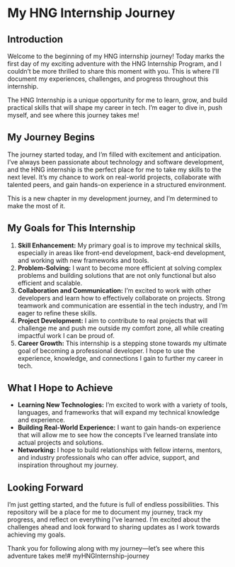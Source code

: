 # My HNG Internship Journey

## Introduction

Welcome to the beginning of my HNG internship journey! Today marks the first day of my exciting adventure with the HNG Internship Program, and I couldn’t be more thrilled to share this moment with you. This is where I'll document my experiences, challenges, and progress throughout this internship.

The HNG Internship is a unique opportunity for me to learn, grow, and build practical skills that will shape my career in tech. I’m eager to dive in, push myself, and see where this journey takes me!

## My Journey Begins

The journey started today, and I’m filled with excitement and anticipation. I’ve always been passionate about technology and software development, and the HNG internship is the perfect place for me to take my skills to the next level. It’s my chance to work on real-world projects, collaborate with talented peers, and gain hands-on experience in a structured environment.

This is a new chapter in my development journey, and I’m determined to make the most of it.

## My Goals for This Internship

1. **Skill Enhancement:** My primary goal is to improve my technical skills, especially in areas like front-end development, back-end development, and working with new frameworks and tools.
2. **Problem-Solving:** I want to become more efficient at solving complex problems and building solutions that are not only functional but also efficient and scalable.
3. **Collaboration and Communication:** I’m excited to work with other developers and learn how to effectively collaborate on projects. Strong teamwork and communication are essential in the tech industry, and I’m eager to refine these skills.
4. **Project Development:** I aim to contribute to real projects that will challenge me and push me outside my comfort zone, all while creating impactful work I can be proud of.
5. **Career Growth:** This internship is a stepping stone towards my ultimate goal of becoming a professional developer. I hope to use the experience, knowledge, and connections I gain to further my career in tech.

## What I Hope to Achieve

- **Learning New Technologies:** I’m excited to work with a variety of tools, languages, and frameworks that will expand my technical knowledge and experience.
- **Building Real-World Experience:** I want to gain hands-on experience that will allow me to see how the concepts I’ve learned translate into actual projects and solutions.
- **Networking:** I hope to build relationships with fellow interns, mentors, and industry professionals who can offer advice, support, and inspiration throughout my journey.

## Looking Forward

I’m just getting started, and the future is full of endless possibilities. This repository will be a place for me to document my journey, track my progress, and reflect on everything I’ve learned. I’m excited about the challenges ahead and look forward to sharing updates as I work towards achieving my goals.

Thank you for following along with my journey—let’s see where this adventure takes me!# myHNGInternship-journey
